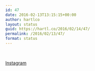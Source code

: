 ```yaml
---
id: 47
date: 2016-02-13T13:15:15+00:00
author: hartlco
layout: status
guid: https://hartl.co/2016/02/14/47/
permalink: /2016/02/13/47/
format: status
---
```

&nbsp;[<img src="https://i0.wp.com/hartl.co/wp-content/uploads/2016/02/img_0493-2.jpg?w=760&#038;ssl=1" alt="" data-recalc-dims="1" />](https://i0.wp.com/hartl.co/wp-content/uploads/2016/02/img_0493-2.jpg?ssl=1)&nbsp;
  
[Instagram](https://instagram.com/p/BBuwPOtkgTG/)